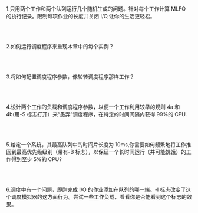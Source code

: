 <br/>
<br/>

1.只用两个工作和两个队列运行几个随机生成的问题。针对每个工作计算 MLFQ 的执行记录。限制每项作业的长度并关闭 I/O,让你的生活更轻松。

<br/>
<br/>

2.如何运行调度程序来重现本章中的每个实例？

<br/>
<br/>

3.将如何配置调度程序参数，像轮转调度程序那样工作？

<br/>
<br/>

4.设计两个工作的负载和调度程序参数，以便一个工作利用较早的规则 4a 和 4b(用-S 标志打开）来“愚弄”调度程序，在特定的时间间隔内获得 99%的 CPU.

<br/>
<br/>

5.给定一个系统，其最高队列中的时间片长度为 10ms,你需要如何频繁地将工作推回到最高优先级级别（带有-B 标志），以保证一个长时间运行（并可能饥饿）的工作得到至少 5%的 CPU?

<br/>
<br/>

6.调度中有一个问题，即刚完成 I/O 的作业添加在队列的哪一端。-I 标志改变了这个调度模拟器的这方面行为。尝试一些工作负载，看看你是否能看到这个标志的效果。

